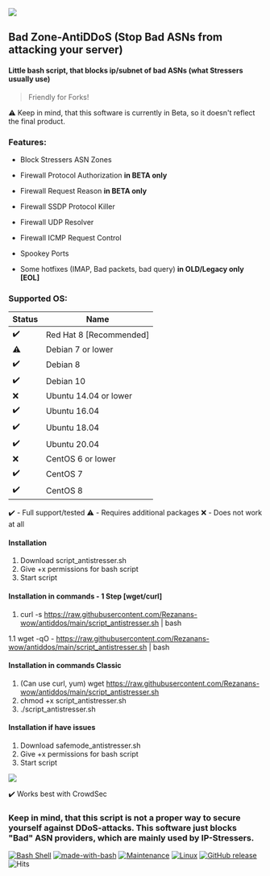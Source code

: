 ![](https://i.imgur.com/dlby7pI.png)
## Bad Zone-AntiDDoS (Stop Bad ASNs from attacking your server)
#### Little bash script, that blocks ip/subnet of bad ASNs (what Stressers usually use)
> Friendly for Forks!

⚠️ Keep in mind, that this software is currently in Beta, so it doesn't reflect the final product.

### Features:
* Block Stressers ASN Zones
* Firewall Protocol Authorization <b>in BETA only</b>
* Firewall Request Reason <b>in BETA only</b>
* Firewall SSDP Protocol Killer
* Firewall UDP Resolver
* Firewall ICMP Request Control
* Spookey Ports

* Some hotfixes (IMAP, Bad packets, bad query) <b>in OLD/Legacy only [EOL]</b>

### Supported OS:
| Status | Name |
| ------- | ----- |
| ✔️ | Red Hat 8 [Recommended]
| ⚠️ | Debian 7 or lower 
| ✔️ | Debian 8 
| ✔️ | Debian 10 
| ❌ | Ubuntu 14.04 or lower
| ✔️ | Ubuntu 16.04
| ✔️ | Ubuntu 18.04
| ✔️ | Ubuntu 20.04
| ❌ | CentOS 6 or lower
| ✔️ | CentOS 7
| ✔️ | CentOS 8

 ✔️ - Full support/tested
 ⚠️ - Requires additional packages
 ❌ - Does not work at all

#### Installation
1. Download script_antistresser.sh 
2. Give +x permissions for bash script
3. Start script

#### Installation <b>in commands - 1 Step [wget/curl]</b>
1. curl -s https://raw.githubusercontent.com/Rezanans-wow/antiddos/main/script_antistresser.sh | bash

1.1 wget -qO - https://raw.githubusercontent.com/Rezanans-wow/antiddos/main/script_antistresser.sh | bash

#### Installation <b>in commands Classic</b>
1. (Can use curl, yum) wget https://raw.githubusercontent.com/Rezanans-wow/antiddos/main/script_antistresser.sh
2. chmod +x script_antistresser.sh
3. ./script_antistresser.sh

#### Installation if have issues
1. Download safemode_antistresser.sh
2. Give +x permissions for bash script
3. Start script

[![](https://i.imgur.com/s7SjO6m.png)](https://github.com/Rezanans-wow/BZ-antiddos/wiki/Cron-jobs)

✔️ Works best with CrowdSec
<h3>Keep in mind, that this script is not a proper way to secure yourself against DDoS-attacks. This software just blocks "Bad" ASN providers, which are mainly used by IP-Stressers.</h3>

[![Bash Shell](https://badges.frapsoft.com/bash/v1/bash.png?v=103)](https://github.com/ellerbrock/open-source-badges/) [![made-with-bash](https://img.shields.io/badge/Made%20with-Bash-1f425f.svg)](https://www.gnu.org/software/bash/)
[![Maintenance](https://img.shields.io/badge/Maintained%3F-yes-green.svg)](https://github.com/Rezanans-wow/BZ-antiddos/graphs/commit-activity)
[![Linux](https://svgshare.com/i/Zhy.svg)](https://svgshare.com/i/Zhy.svg)
[![GitHub release](https://img.shields.io/github/release/Naereen/StrapDown.js.svg)](https://github.com/Rezanans-wow/BZ-antiddos/blob/main/script_antistresser.sh)
![Hits](https://hitcounter.pythonanywhere.com/count/tag.svg?url=https://github.com/Rezanans-wow/BZ-antiddos/)
